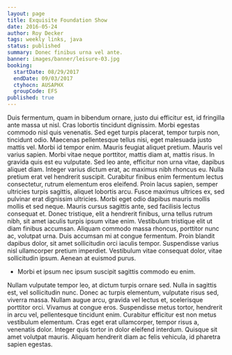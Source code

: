 ```yaml
---
layout: page
title: Exquisite Foundation Show
date: 2016-05-24
author: Roy Decker
tags: weekly links, java
status: published
summary: Donec finibus urna vel ante.
banner: images/banner/leisure-03.jpg
booking:
  startDate: 08/29/2017
  endDate: 09/03/2017
  ctyhocn: AUSAPHX
  groupCode: EFS
published: true
---
```

Duis fermentum, quam in bibendum ornare, justo dui efficitur est, id fringilla ante massa ut nisl. Cras lobortis tincidunt dignissim. Morbi egestas commodo nisl quis venenatis. Sed eget turpis placerat, tempor turpis non, tincidunt odio. Maecenas pellentesque tellus nisi, eget malesuada justo mattis vel. Morbi id tempor enim. Mauris feugiat aliquet pretium. Mauris vel varius sapien. Morbi vitae neque porttitor, mattis diam at, mattis risus. In gravida quis est eu vulputate. Sed leo ante, efficitur non urna vitae, dapibus aliquet diam.
Integer varius dictum erat, ac maximus nibh rhoncus eu. Nulla pretium erat vel hendrerit suscipit. Curabitur finibus enim fermentum lectus consectetur, rutrum elementum eros eleifend. Proin lacus sapien, semper ultricies turpis sagittis, aliquet lobortis arcu. Fusce maximus ultrices ex, sed pulvinar erat dignissim ultricies. Morbi eget odio dapibus mauris mollis mollis et sed neque. Mauris cursus sagittis ante, sed facilisis lectus consequat et. Donec tristique, elit a hendrerit finibus, urna tellus rutrum nibh, sit amet iaculis turpis ipsum vitae enim. Vestibulum tristique elit ut diam finibus accumsan. Aliquam commodo massa rhoncus, porttitor nunc ac, volutpat urna. Duis accumsan mi at congue fermentum. Proin blandit dapibus dolor, sit amet sollicitudin orci iaculis tempor. Suspendisse varius nisl ullamcorper pretium imperdiet. Vestibulum vitae consequat dolor, vitae sollicitudin ipsum. Aenean at euismod purus.

* Morbi et ipsum nec ipsum suscipit sagittis commodo eu enim.

Nullam vulputate tempor leo, at dictum turpis ornare sed. Nulla in sagittis est, vel sollicitudin nunc. Donec ac turpis elementum, vulputate risus sed, viverra massa. Nullam augue arcu, gravida vel lectus et, scelerisque porttitor orci. Vivamus at congue eros. Suspendisse metus tortor, hendrerit in arcu vel, pellentesque tincidunt enim. Curabitur efficitur est non metus vestibulum elementum. Cras eget erat ullamcorper, tempor risus a, venenatis dolor. Integer quis tortor in dolor eleifend interdum. Quisque sit amet volutpat mauris. Aliquam hendrerit diam ac felis vehicula, id pharetra sapien egestas.
